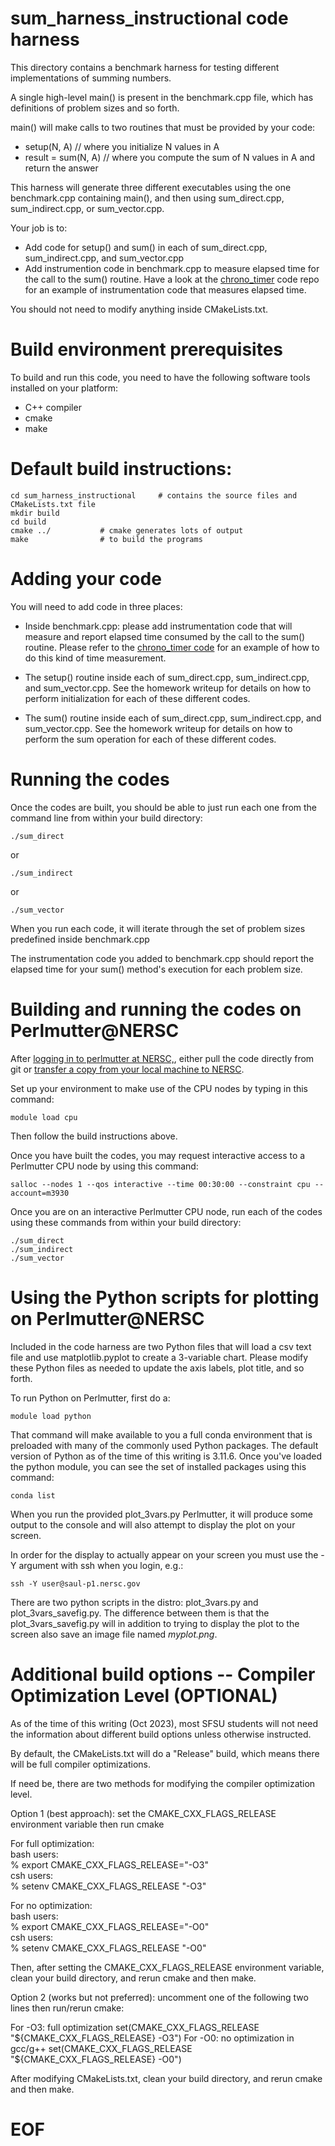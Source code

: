 
# sum_harness_instructional code harness

This directory contains a benchmark harness for testing different implementations of
summing numbers.

A single high-level main() is present in the benchmark.cpp file, which has definitions of problem sizes and so forth. 

main() will make calls to two routines that must be provided by your code:
* setup(N, A) // where you initialize N values in A
* result = sum(N, A) // where you compute the sum of N values in A and return the answer

This harness will generate three different executables using the one benchmark.cpp containing main(), and then using sum_direct.cpp, sum_indirect.cpp, or sum_vector.cpp.

Your job is to:

* Add code for setup() and sum() in each of sum_direct.cpp, sum_indirect.cpp, and sum_vector.cpp
* Add instrumention code in benchmark.cpp to measure elapsed time for the call to the sum() routine.
Have a look at the [chrono_timer](https://github.com/SFSU-Bethel-Instructional/chrono_timer) code repo for an example of instrumentation code that measures
elapsed time.

You should not need to modify anything inside CMakeLists.txt.

# Build environment prerequisites

To build and run this code, you need to have the following software tools installed on your platform:

* C++ compiler
* cmake
* make

# Default build instructions:


    cd sum_harness_instructional     # contains the source files and CMakeLists.txt file  
    mkdir build  
    cd build  
    cmake ../           # cmake generates lots of output   
    make                # to build the programs  



# Adding your code

You will need to add code in three places:

* Inside benchmark.cpp: please add instrumentation code that will measure and report elapsed time consumed by the call to the sum() routine. Please refer to the [chrono_timer code](https://github.com/SFSU-Bethel-Instructional/chrono_timer) for an example of how to do this kind of time measurement.

* The setup() routine inside each of sum_direct.cpp, sum_indirect.cpp, and sum_vector.cpp. See the homework writeup for details on how to perform initialization for each of these different codes.

* The sum() routine inside each of sum_direct.cpp, sum_indirect.cpp, and sum_vector.cpp. See the homework writeup for details on how to perform the sum operation for each of these different codes.

# Running the codes

Once the codes are built, you should be able to just run each one from the command line from within your build directory:

    ./sum_direct  

or 

    ./sum_indirect  

or

    ./sum_vector  

When you run each code, it will iterate through the set of problem sizes predefined inside benchmark.cpp

The instrumentation code you added to benchmark.cpp should report the elapsed time for your sum() method's execution for each problem size.

# Building and running the codes on Perlmutter@NERSC

After [logging in to perlmutter at NERSC,](https://docs.nersc.gov/systems/perlmutter/), either pull the code directly from git or [transfer a copy from your local machine to NERSC](https://docs.nersc.gov/services/scp/).

Set up your environment to make use of the CPU nodes by typing in this command:

    module load cpu

Then follow the build instructions above.

Once you have built the codes, you may request interactive access to a Perlmutter CPU node by using this command:

    salloc --nodes 1 --qos interactive --time 00:30:00 --constraint cpu --account=m3930

Once you are on an interactive Perlmutter CPU node, run each of the codes using these commands from within your build directory:

    ./sum_direct
    ./sum_indirect
    ./sum_vector


# Using the Python scripts for plotting on Perlmutter@NERSC

Included in the code harness are two Python files that will load a 
csv text file and use matplotlib.pyplot to create a 3-variable chart.
Please modify these Python files as needed to update the axis labels, 
plot title, and so forth.

To run Python on Perlmutter, first do a:

    module load python

That command will make available to you a full conda environment that 
is preloaded with many of the commonly used Python packages. The default
version of Python as of the time of this writing is 3.11.6.
Once you've loaded the python module, you can see the set of 
installed packages using this command:

    conda list

When you run the provided plot\_3vars.py Perlmutter, it will produce some 
output to the console and will also attempt to display the plot on your
screen. 

In order for the display to actually appear on your screen you must use
the -Y argument with ssh when you login, e.g.:

    ssh -Y user@saul-p1.nersc.gov

There are two python scripts in the distro: plot\_3vars.py and
plot\_3vars\_savefig.py. The difference between them is that the
plot\_3vars\_savefig.py will in addition to trying to display
the plot to the screen also save an image file named *myplot.png*.

# Additional build options -- Compiler Optimization Level (OPTIONAL)

As of the time of this writing (Oct 2023), most SFSU students will not need
the information about different build options unless otherwise
instructed.

By default, the CMakeLists.txt will do a "Release" build, which means there will be full compiler optimizations.

If need be, there are two methods for modifying the compiler optimization level.

Option 1 (best approach): set the CMAKE_CXX_FLAGS_RELEASE environment variable then run cmake

For full optimization:  
 bash users:  
 % export CMAKE_CXX_FLAGS_RELEASE="-O3"  
 csh users:  
 % setenv CMAKE_CXX_FLAGS_RELEASE "-O3"  

For no optimization:  
 bash users:  
 % export CMAKE_CXX_FLAGS_RELEASE="-O0"  
 csh users:  
 % setenv CMAKE_CXX_FLAGS_RELEASE "-O0"  

 Then, after setting the CMAKE_CXX_FLAGS_RELEASE environment variable, clean your build directory, and rerun cmake and then make.


Option 2 (works but not preferred): uncomment one of the following two lines then run/rerun cmake:

For -O3: full optimization 
   set(CMAKE_CXX_FLAGS_RELEASE "${CMAKE_CXX_FLAGS_RELEASE} -O3")
For -O0: no optimization in gcc/g++
   set(CMAKE_CXX_FLAGS_RELEASE "${CMAKE_CXX_FLAGS_RELEASE} -O0")

After modifying CMakeLists.txt, clean your build directory, and rerun cmake and then make.


# EOF
